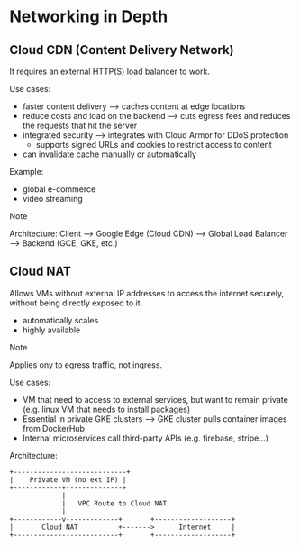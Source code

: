 # Networking in Depth

## Cloud CDN (Content Delivery Network)

It requires an external HTTP(S) load balancer to work.

Use cases:

- faster content delivery --> caches content at edge locations
- reduce costs and load on the backend --> cuts egress fees and reduces the requests that hit the server
- integrated security --> integrates with Cloud Armor for DDoS protection
  - supports signed URLs and cookies to restrict access to content
- can invalidate cache manually or automatically

Example:

- global e-commerce
- video streaming

> [!NOTE]
> Architecture:
> Client --> Google Edge (Cloud CDN) --> Global Load Balancer --> Backend (GCE, GKE, etc.)

## Cloud NAT

Allows VMs without external IP addresses to access the internet securely, without being directly exposed to it.

- automatically scales
- highly available

> [!NOTE]
> Applies ony to egress traffic, not ingress.

Use cases:

- VM that need to access to external services, but want to remain private (e.g. linux VM that needs to install packages)
- Essential in private GKE clusters --> GKE cluster pulls container images from DockerHub
- Internal microservices call third-party APIs (e.g. firebase, stripe...)

Architecture:
```
+----------------------------+
|    Private VM (no ext IP) |
+------------+--------------+
             |
             |   VPC Route to Cloud NAT
             |
+------------v-------------+       +-------------------+
|       Cloud NAT          +------->      Internet     |
+--------------------------+       +-------------------+
```
